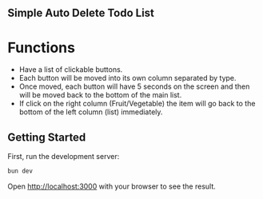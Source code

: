 ## Simple Auto Delete Todo List
# Functions
- Have a list of clickable buttons.
- Each button will be moved into its own column separated by type.
- Once moved, each button will have 5 seconds on the screen and then will be moved back to the bottom of the main list.
- If click on the right column (Fruit/Vegetable) the item will go back to the bottom of the left column (list) immediately.

## Getting Started

First, run the development server:

```bash
bun dev
```

Open [http://localhost:3000](http://localhost:3000) with your browser to see the result.
